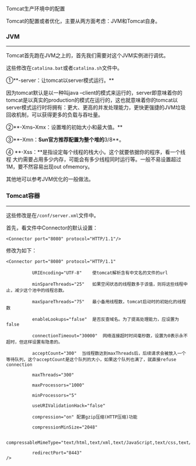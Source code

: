 Tomcat生产环境中的配置

Tomcat的配置或者优化，主要从两方面考虑：JVM和Tomcat自身。

### JVM

---

Tomcat首先跑在JVM之上的，首先我们需要对这个JVM实例进行调优。

这些修改在`catalina.bat`或者`catalina.sh`文件中。

①**-server：让tomcat以server模式运行。**

因为tomcat默认是以一种叫java –client的模式来运行的，server即意味着你的tomcat是以真实的production的模式在运行的，这也就意味着你的tomcat以server模式运行时将拥有：更大、更高的并发处理能力，更快更强捷的JVM垃圾回收机制，可以获得更多的负载与吞吐量。

②**-Xms–Xmx：设置堆的初始大小和最大值。**

③**–Xmn：**Sun官方推荐配置为整个堆的**3/8**。

④ **-Xss：**是指设定每个线程的栈大小。这个就要依据你的程序，看一个线程 大约需要占用多少内存，可能会有多少线程同时运行等。一般不易设置超过1M，要不然容易出现out ofmemory。

其他地可以参考JVM优化的一般做法。

### Tomcat容器

---

这些修改是在`/conf/server.xml`文件中。

首先，看文件中Connector的默认设置：

`<Connector port="8080" protocol="HTTP/1.1"/>`

修改为如下：

```
<Connector port="8080" protocol="HTTP/1.1"

          URIEncoding="UTF-8"    使tomcat解析含有中文名的文件的url

          minSpareThreads="25"   如果空闲状态的线程数多于该值，则将这些线程中止，减少这个池中的线程总数。

          maxSpareThreads="75"   最小备用线程数，tomcat启动时的初始化的线程数

          enableLookups="false"  是否反查域名。为了提高处理能力，应设置为 false

          connectionTimeout="30000"  网络连接超时时间毫秒数，设置为0表示永不超时，但这样设置有隐患的。

          acceptCount="300"  当线程数达到maxThreads后，后续请求会被放入一个等待队列，这个acceptCount是这个队列的大小，如果这个队列也满了，就直接refuse connection

          maxThreads="300"   

          maxProcessors="1000" 

          minProcessors="5"

          useURIValidationHack="false" 

          compression="on" 配置gzip压缩(HTTP压缩)功能

          compressionMinSize="2048"

          compressableMimeType="text/html,text/xml,text/JavaScript,text/css,text/plain"

          redirectPort="8443"
/>
```




